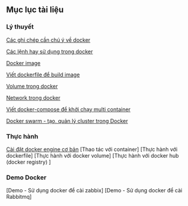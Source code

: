 ## Mục lục tài liệu

### Lý thuyết 

[Các ghi chép cần chú ý về docker](/docs/ghichep-docker.md)

[Các lệnh hay sử dụng trong docker](/docs/lenh-docker.md)

[Docker image](/docs/ghichep-docker-images.md)

[Viết dockerfile để build image](/docs/dockerfile.md)

[Volume trong docker](/docs/volume.md)

[Network trong docker](/docs/docker-network.md)

[Viết docker-compose để khởi chạy multi container](/docs/docker-compose.md)

[Docker swarm - tạo, quản lý cluster trong Docker](/docs/docker-swarm.md)

### Thực hành

[Cài đặt docker engine cơ bản](/docs/docker-thuchanh-caidat.md)
[Thao tác với container]
[Thực hành với dockerfile]
[Thực hành với docker volume]
[Thực hành với docker hub (docker registry) ]

### Demo Docker
[Demo - Sử dụng docker để cài zabbix]
[Demo - Sử dụng docker để cài Rabbitmq]
